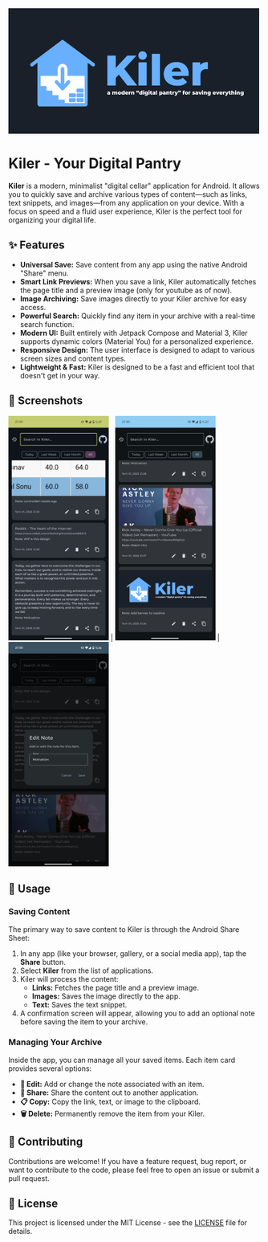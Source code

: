 <img src="./github-assets/banner.png" width="500">

# Kiler - Your Digital Pantry

**Kiler** is a modern, minimalist "digital cellar" application for Android. It allows you to quickly save and archive various types of content—such as links, text snippets, and images—from any application on your device. With a focus on speed and a fluid user experience, Kiler is the perfect tool for organizing your digital life.

## ✨ Features

*   **Universal Save:** Save content from any app using the native Android "Share" menu.
*   **Smart Link Previews:** When you save a link, Kiler automatically fetches the page title and a preview image (only for youtube as of now).
*   **Image Archiving:** Save images directly to your Kiler archive for easy access.
*   **Powerful Search:** Quickly find any item in your archive with a real-time search function.
*   **Modern UI:** Built entirely with Jetpack Compose and Material 3, Kiler supports dynamic colors (Material You) for a personalized experience.
*   **Responsive Design:** The user interface is designed to adapt to various screen sizes and content types.
*   **Lightweight & Fast:** Kiler is designed to be a fast and efficient tool that doesn't get in your way.

## 📸 Screenshots

 <img src="./github-assets/main1.png" width="200"> | <img src="./github-assets/main2.png" width="200"> | <img src="./github-assets/main3.png" width="200"> 

## 🚀 Usage

### Saving Content

The primary way to save content to Kiler is through the Android Share Sheet:

1.  In any app (like your browser, gallery, or a social media app), tap the **Share** button.
2.  Select **Kiler** from the list of applications.
3.  Kiler will process the content:
    *   **Links:** Fetches the page title and a preview image.
    *   **Images:** Saves the image directly to the app.
    *   **Text:** Saves the text snippet.
4.  A confirmation screen will appear, allowing you to add an optional note before saving the item to your archive.

### Managing Your Archive

Inside the app, you can manage all your saved items. Each item card provides several options:

-   **📝 Edit:** Add or change the note associated with an item.
-   **🔗 Share:** Share the content out to another application.
-   **📋 Copy:** Copy the link, text, or image to the clipboard.
-   **🗑️ Delete:** Permanently remove the item from your Kiler.

## 🤝 Contributing

Contributions are welcome! If you have a feature request, bug report, or want to contribute to the code, please feel free to open an issue or submit a pull request.

## 📄 License

This project is licensed under the MIT License - see the [LICENSE](LICENSE) file for details.
